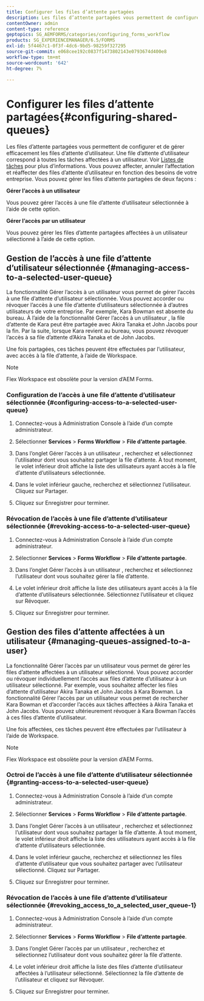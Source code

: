 ```yaml
---
title: Configurer les files d’attente partagées
description: Les files d’attente partagées vous permettent de configurer et de gérer efficacement les files d’attente d’utilisateur. Découvrez comment configurer des files d’attente partagées.
contentOwner: admin
content-type: reference
geptopics: SG_AEMFORMS/categories/configuring_forms_workflow
products: SG_EXPERIENCEMANAGER/6.5/FORMS
exl-id: 5f4467c1-0f3f-4dc6-9bd5-98259f327295
source-git-commit: e068cee192c0837f1473802143e0793674d400e8
workflow-type: tm+mt
source-wordcount: '642'
ht-degree: 7%

---
```


# Configurer les files d’attente partagées{#configuring-shared-queues}

Les files d’attente partagées vous permettent de configurer et de gérer efficacement les files d’attente d’utilisateur. Une file d’attente d’utilisateur correspond à toutes les tâches affectées à un utilisateur. Voir [Listes de tâches](https://help.adobe.com/fr_FR/livecycle/11.0/WorkspaceHelp/WS92d06802c76abadb-2b6ab502126beb6ba2f-7ffc.2.html) pour plus d’informations. Vous pouvez affecter, annuler l’affectation et réaffecter des files d’attente d’utilisateur en fonction des besoins de votre entreprise. Vous pouvez gérer les files d’attente partagées de deux façons :

**Gérer l’accès à un utilisateur**

Vous pouvez gérer l’accès à une file d’attente d’utilisateur sélectionnée à l’aide de cette option.

**Gérer l’accès par un utilisateur**

Vous pouvez gérer les files d’attente partagées affectées à un utilisateur sélectionné à l’aide de cette option.

## Gestion de l’accès à une file d’attente d’utilisateur sélectionnée {#managing-access-to-a-selected-user-queue}

La fonctionnalité Gérer l’accès à un utilisateur vous permet de gérer l’accès à une file d’attente d’utilisateur sélectionnée. Vous pouvez accorder ou révoquer l’accès à une file d’attente d’utilisateurs sélectionnée à d’autres utilisateurs de votre entreprise. Par exemple, Kara Bowman est absente du bureau. À l’aide de la fonctionnalité Gérer l’accès à un utilisateur , la file d’attente de Kara peut être partagée avec Akira Tanaka et John Jacobs pour la fin. Par la suite, lorsque Kara revient au bureau, vous pouvez révoquer l’accès à sa file d’attente d’Akira Tanaka et de John Jacobs.

Une fois partagées, ces tâches peuvent être effectuées par l’utilisateur, avec accès à la file d’attente, à l’aide de Workspace.

>[!NOTE]
>
>Flex Workspace est obsolète pour la version d’AEM Forms.

### Configuration de l’accès à une file d’attente d’utilisateur sélectionnée {#configuring-access-to-a-selected-user-queue}

1. Connectez-vous à Administration Console à l’aide d’un compte administrateur.
1. Sélectionner **Services** > **Forms Workflow** > **File d’attente partagée**.

1. Dans l’onglet Gérer l’accès à un utilisateur , recherchez et sélectionnez l’utilisateur dont vous souhaitez partager la file d’attente. À tout moment, le volet inférieur droit affiche la liste des utilisateurs ayant accès à la file d’attente d’utilisateurs sélectionnée.
1. Dans le volet inférieur gauche, recherchez et sélectionnez l’utilisateur. Cliquez sur Partager.
1. Cliquez sur Enregistrer pour terminer.

### Révocation de l’accès à une file d’attente d’utilisateur sélectionnée {#revoking-access-to-a-selected-user-queue}

1. Connectez-vous à Administration Console à l’aide d’un compte administrateur.
1. Sélectionner **Services** > **Forms Workflow** > **File d’attente partagée**.

1. Dans l’onglet Gérer l’accès à un utilisateur , recherchez et sélectionnez l’utilisateur dont vous souhaitez gérer la file d’attente.
1. Le volet inférieur droit affiche la liste des utilisateurs ayant accès à la file d’attente d’utilisateurs sélectionnée. Sélectionnez l’utilisateur et cliquez sur Révoquer.
1. Cliquez sur Enregistrer pour terminer.

## Gestion des files d’attente affectées à un utilisateur {#managing-queues-assigned-to-a-user}

La fonctionnalité Gérer l’accès par un utilisateur vous permet de gérer les files d’attente affectées à un utilisateur sélectionné. Vous pouvez accorder ou révoquer individuellement l’accès aux files d’attente d’utilisateur à un utilisateur sélectionné. Par exemple, vous souhaitez affecter les files d’attente d’utilisateur Akira Tanaka et John Jacobs à Kara Bowman. La fonctionnalité Gérer l’accès par un utilisateur vous permet de rechercher Kara Bowman et d’accorder l’accès aux tâches affectées à Akira Tanaka et John Jacobs. Vous pouvez ultérieurement révoquer à Kara Bowman l’accès à ces files d’attente d’utilisateur.

Une fois affectées, ces tâches peuvent être effectuées par l’utilisateur à l’aide de Workspace.

>[!NOTE]
>
>Flex Workspace est obsolète pour la version d’AEM Forms.

### Octroi de l’accès à une file d’attente d’utilisateur sélectionnée {#granting-access-to-a-selected-user-queue}

1. Connectez-vous à Administration Console à l’aide d’un compte administrateur.
1. Sélectionner **Services** > **Forms Workflow** > **File d’attente partagée**.

1. Dans l’onglet Gérer l’accès à un utilisateur , recherchez et sélectionnez l’utilisateur dont vous souhaitez partager la file d’attente. À tout moment, le volet inférieur droit affiche la liste des utilisateurs ayant accès à la file d’attente d’utilisateurs sélectionnée.
1. Dans le volet inférieur gauche, recherchez et sélectionnez les files d’attente d’utilisateur que vous souhaitez partager avec l’utilisateur sélectionné. Cliquez sur Partager.
1. Cliquez sur Enregistrer pour terminer.

### Révocation de l’accès à une file d’attente d’utilisateur sélectionnée {#revoking_access_to_a_selected_user_queue-1}

1. Connectez-vous à Administration Console à l’aide d’un compte administrateur.
1. Sélectionner **Services** > **Forms Workflow** > **File d’attente partagée**.

1. Dans l’onglet Gérer l’accès par un utilisateur , recherchez et sélectionnez l’utilisateur dont vous souhaitez gérer la file d’attente.
1. Le volet inférieur droit affiche la liste des files d’attente d’utilisateur affectées à l’utilisateur sélectionné. Sélectionnez la file d’attente de l’utilisateur et cliquez sur Révoquer.
1. Cliquez sur Enregistrer pour terminer.
